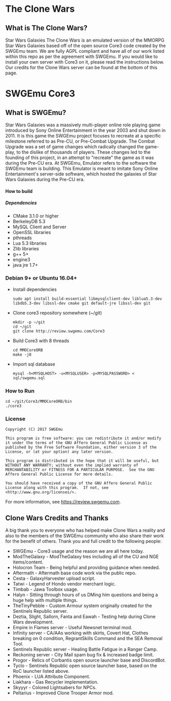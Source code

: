 # The Clone Wars #

## What is The Clone Wars? ##

Star Wars Galaxies The Clone Wars is an emulated version of the MMORPG Star Wars Galaxies based off of the open source Core3 code created by the SWGEmu team. We are fully AGPL compliant and have all of our work listed within this repo as per the agreement with SWGEmu. If you would like to install your own server with Core3 on it, please read the instructions below. Our credits for the Clone Wars server can be found at the bottom of this page.

# SWGEmu Core3 #

## What is SWGEmu? ##

Star Wars Galaxies was a massively multi-player online role playing game introduced by Sony Online Entertainment in the year 2003 and shut down in 2011.
It is this game the SWGEmu project focuses to recreate at a specific milestone referred to as Pre-CU, or Pre-Combat Upgrade. The Combat Upgrade was a set of game changes which radically changed the game-play, to the dislike of thousands of players. These changes led to the founding of this project, in an attempt to "recreate" the game as it was during the Pre-CU era.
At SWGEmu, Emulator refers to the software the SWGEmu team is building. This Emulator is meant to imitate Sony Online Entertainment's server-side software, which hosted the galaxies of Star Wars Galaxies during the Pre-CU era.

#### How to build ####

##### Dependencies #####
  * CMake 3.1.0 or higher
  * BerkeleyDB 5.3
  * MySQL Client and Server
  * OpenSSL libraries
  * pthreads
  * Lua 5.3 libraries
  * Zlib libraries
  * g++ 5+
  * engine3
  * java jre 1.7+

### Debian 9+ or Ubuntu 16.04+ ###
  * Install dependencies

        sudo apt install build-essential libmysqlclient-dev liblua5.3-dev libdb5.3-dev libssl-dev cmake git default-jre libssl-dev git
  * Clone core3 repository somewhere  (~/git)

        mkdir -p ~/git
        cd ~/git
        git clone http://review.swgemu.com/Core3
  * Build Core3 with 8 threads

        cd MMOCoreORB
        make -j8
  * Import sql database

        mysql -h<MYSQLHOST> -u<MYSQLUSER> -p<MYSQLPASSWORD> < sql/swgemu.sql

### How to Run ###
    cd ~/git/Core3/MMOCoreORB/bin
    ./core3

### License ###
    Copyright (C) 2017 SWGEmu

    This program is free software: you can redistribute it and/or modify
    it under the terms of the GNU Affero General Public License as published by the Free Software Foundation, either version 3 of the License, or (at your option) any later version.

    This program is distributed in the hope that it will be useful, but WITHOUT ANY WARRANTY; without even the implied warranty of MERCHANTABILITY or FITNESS FOR A PARTICULAR PURPOSE.  See the GNU Affero General Public License for more details.

    You should have received a copy of the GNU Affero General Public License along with this program.  If not, see <http://www.gnu.org/licenses/>.

For more information, see https://review.swgemu.com.

## Clone Wars Credits and Thanks ##

A big thank you to everyone who has helped make Clone Wars a reality and also to the members of the SWGEmu community who also share their work for the benefit of others. Thank you and full credit to the following people:

  * SWGEmu - Core3 usage and the reason we are all here today.
  * ModTheGalaxy - ModTheGalaxy tres including all of the CU and NGE items/content.
  * Holocron Team - Being helpful and providing guidance when needed.
  * Aftermath - Aftermath base code work via the public repo.
  * Cesta - GalaxyHarvester upload script.
  * Tatwi - Legend of Hondo vendor merchant logic.
  * Timbab - Jawa Toolbox usage.
  * Halyn - Sitting through hours of us DMing him questions and being a huge help with multiple things.
  * TheTinyPebble - Custom Armour system originally created for the Sentinels Republic server.
  * Deztia, Slight, Sallorn, Fanta and Eawah - Testing help during Clone Wars development.
  * Empire in Flames server - Useful Newsnet terminal mod.
  * Infinity server - CA/AAs working with skirts, Covert Hat, Clothes breaking on 0 condition, RegrantSkills Command and the SEA Removal Tool.
  * Sentinels Republic server - Healing Battle Fatigue in a Ranger Camp.
  * Reckoning server - City Mail spam bug fix & increased badge limit.
  * Progor - Relics of Corbantis open source launcher base and DiscordBot.
  * Tyclo - Sentinels Republic open source launcher base, based on the RoC launcher listed above.
  * Phoenix - LUA Attribute Component.
  * Liakhara - Gas Recycler implementation.
  * Skyyyr - Colored Lightsabers for NPCs.
  * Peltarius - Improved Clone Trooper Armor mod.